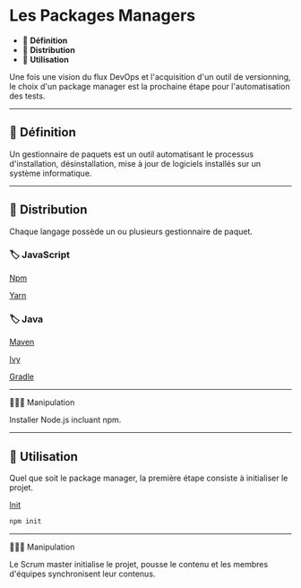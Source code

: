 # Les Packages Managers

* 🔖 **Définition**
* 🔖 **Distribution**
* 🔖 **Utilisation**

Une fois une vision du flux DevOps et l'acquisition d'un outil de versionning, le choix d'un package manager est la prochaine étape pour l'automatisation des tests.

___

## 📑 Définition

Un gestionnaire de paquets est un outil automatisant le processus d'installation, désinstallation, mise à jour de logiciels installés sur un système informatique.

___

## 📑 Distribution

Chaque langage possède un ou plusieurs gestionnaire de paquet.

### 🏷️ **JavaScript**

[Npm](https://www.npmjs.com/)

[Yarn](https://yarnpkg.com/)

### 🏷️ **Java**

[Maven](https://maven.apache.org/)

[Ivy](https://ant.apache.org/ivy/)

[Gradle](https://docs.gradle.org/current/userguide/building_java_projects.html)

___

👨🏻‍💻 Manipulation

Installer Node.js incluant npm.

___

## 📑 Utilisation

Quel que soit le package manager, la première étape consiste à initialiser le projet.

[Init](https://docs.npmjs.com/cli/init)

```bash
npm init
```
___


👨🏻‍💻 Manipulation

Le Scrum master initialise le projet, pousse le contenu et les membres d'équipes synchronisent leur contenus.